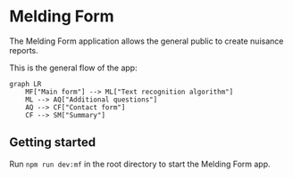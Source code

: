 # Melding Form

The Melding Form application allows the general public to create nuisance reports.

This is the general flow of the app:

```mermaid
graph LR
    MF["Main form"] --> ML["Text recognition algorithm"]
    ML --> AQ["Additional questions"]
    AQ --> CF["Contact form"]
    CF --> SM["Summary"]
```

## Getting started

Run `npm run dev:mf` in the root directory to start the Melding Form app.
